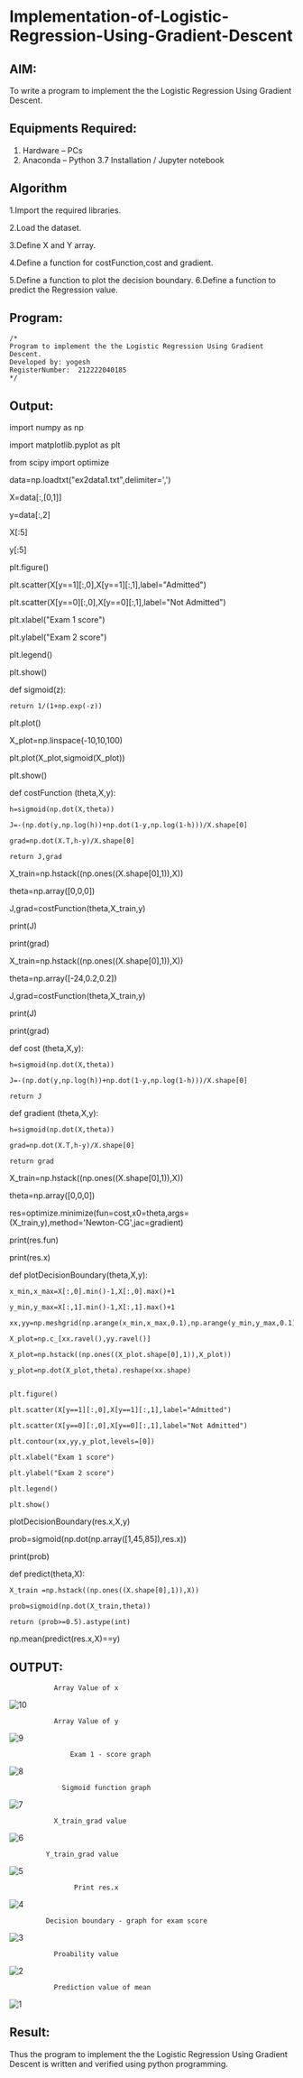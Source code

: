 # Implementation-of-Logistic-Regression-Using-Gradient-Descent

## AIM:
To write a program to implement the the Logistic Regression Using Gradient Descent.

## Equipments Required:
1. Hardware – PCs
2. Anaconda – Python 3.7 Installation / Jupyter notebook

## Algorithm
1.Import the required libraries.

2.Load the dataset.
   
3.Define X and Y array.

4.Define a function for costFunction,cost and gradient.
 
5.Define a function to plot the decision boundary. 6.Define a function to predict the 
   Regression value. 

 

## Program:
```
/*
Program to implement the the Logistic Regression Using Gradient Descent.
Developed by: yogesh
RegisterNumber:  212222040185
*/
```

## Output:
 import numpy as np
 
import matplotlib.pyplot as plt

from scipy import optimize


data=np.loadtxt("ex2data1.txt",delimiter=',')

X=data[:,[0,1]]

y=data[:,2]


X[:5]


y[:5]


plt.figure()

plt.scatter(X[y==1][:,0],X[y==1][:,1],label="Admitted")

plt.scatter(X[y==0][:,0],X[y==0][:,1],label="Not Admitted")

plt.xlabel("Exam 1 score")

plt.ylabel("Exam 2 score")

plt.legend()

plt.show()


def sigmoid(z):

    return 1/(1+np.exp(-z))
    

plt.plot()

X_plot=np.linspace(-10,10,100)

plt.plot(X_plot,sigmoid(X_plot))

plt.show()


def costFunction (theta,X,y):

    h=sigmoid(np.dot(X,theta))
    
    J=-(np.dot(y,np.log(h))+np.dot(1-y,np.log(1-h)))/X.shape[0]
    
    grad=np.dot(X.T,h-y)/X.shape[0]
    
    return J,grad

X_train=np.hstack((np.ones((X.shape[0],1)),X))

theta=np.array([0,0,0])

J,grad=costFunction(theta,X_train,y)

print(J)

print(grad)


X_train=np.hstack((np.ones((X.shape[0],1)),X))

theta=np.array([-24,0.2,0.2])

J,grad=costFunction(theta,X_train,y)

print(J)

print(grad)


def cost (theta,X,y):

    h=sigmoid(np.dot(X,theta))
    
    J=-(np.dot(y,np.log(h))+np.dot(1-y,np.log(1-h)))/X.shape[0]
    
    return J
    

def gradient (theta,X,y):

    h=sigmoid(np.dot(X,theta))
    
    grad=np.dot(X.T,h-y)/X.shape[0]
    
    return grad
    

X_train=np.hstack((np.ones((X.shape[0],1)),X))

theta=np.array([0,0,0])

res=optimize.minimize(fun=cost,x0=theta,args=(X_train,y),method='Newton-CG',jac=gradient)

print(res.fun)

print(res.x)


def plotDecisionBoundary(theta,X,y):

    x_min,x_max=X[:,0].min()-1,X[:,0].max()+1
    
    y_min,y_max=X[:,1].min()-1,X[:,1].max()+1

    xx,yy=np.meshgrid(np.arange(x_min,x_max,0.1),np.arange(y_min,y_max,0.1))
    
    X_plot=np.c_[xx.ravel(),yy.ravel()]
    
    X_plot=np.hstack((np.ones((X_plot.shape[0],1)),X_plot))
    
    y_plot=np.dot(X_plot,theta).reshape(xx.shape)
    
    
    plt.figure()
    
    plt.scatter(X[y==1][:,0],X[y==1][:,1],label="Admitted")
    
    plt.scatter(X[y==0][:,0],X[y==0][:,1],label="Not Admitted")

    plt.contour(xx,yy,y_plot,levels=[0])
    
    plt.xlabel("Exam 1 score")
    
    plt.ylabel("Exam 2 score")
    
    plt.legend()
    
    plt.show()
    


plotDecisionBoundary(res.x,X,y)


prob=sigmoid(np.dot(np.array([1,45,85]),res.x))

print(prob)


def predict(theta,X):

    X_train =np.hstack((np.ones((X.shape[0],1)),X))
    
    prob=sigmoid(np.dot(X_train,theta))
    
    return (prob>=0.5).astype(int)
    
np.mean(predict(res.x,X)==y)

## OUTPUT:

               Array Value of x
![10](https://github.com/RITHISHlearn/-Implementation-of-Logistic-Regression-Using-Gradient-Descent/assets/145446645/7231c9ad-17d3-4659-bbad-7740d6f90abc)

               Array Value of y
![9](https://github.com/RITHISHlearn/-Implementation-of-Logistic-Regression-Using-Gradient-Descent/assets/145446645/f4b2050d-8891-4f66-91e9-f249ee4d5cc0)

                   Exam 1 - score graph
![8](https://github.com/RITHISHlearn/-Implementation-of-Logistic-Regression-Using-Gradient-Descent/assets/145446645/7818182a-05b3-4a33-9ec2-6dbfe2d6b609)

                 Sigmoid function graph
![7](https://github.com/RITHISHlearn/-Implementation-of-Logistic-Regression-Using-Gradient-Descent/assets/145446645/b5bc2990-8b00-4fa2-9592-28a0405f41a6)

               X_train_grad value
![6](https://github.com/RITHISHlearn/-Implementation-of-Logistic-Regression-Using-Gradient-Descent/assets/145446645/6136dfc2-3706-48da-80db-feed1ea47946)

             Y_train_grad value
![5](https://github.com/RITHISHlearn/-Implementation-of-Logistic-Regression-Using-Gradient-Descent/assets/145446645/74f26772-6fe0-423f-8a43-ada42225b7d4)

                    Print res.x
![4](https://github.com/RITHISHlearn/-Implementation-of-Logistic-Regression-Using-Gradient-Descent/assets/145446645/d2f33050-7c4e-4224-96fa-c9bdb04a400f)

             Decision boundary - graph for exam score
![3](https://github.com/RITHISHlearn/-Implementation-of-Logistic-Regression-Using-Gradient-Descent/assets/145446645/8ee1ad97-4a1e-4b67-b18f-d7f69b99ceb1)

               Proability value
![2](https://github.com/RITHISHlearn/-Implementation-of-Logistic-Regression-Using-Gradient-Descent/assets/145446645/37344dc5-bc0f-4210-84ca-9e74d8fac581)

               Prediction value of mean
![1](https://github.com/RITHISHlearn/-Implementation-of-Logistic-Regression-Using-Gradient-Descent/assets/145446645/469742fc-2b97-498c-9993-ab13c37cb606)


## Result:
Thus the program to implement the the Logistic Regression Using Gradient Descent is written and verified using python programming.

